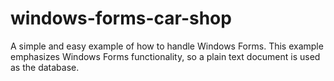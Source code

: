 # windows-forms-car-shop
A simple and easy example of how to handle Windows Forms. This example emphasizes Windows Forms functionality, so a plain text document is used as the database.
